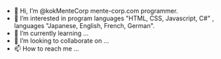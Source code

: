 - 👋 Hi, I’m @kokMenteCorp mente-corp.com programmer.
- 👀 I’m interested in program languages "HTML, CSS, Javascript, C#" , languages "Japanese, English, French, German".
- 🌱 I’m currently learning ...
- 💞️ I’m looking to collaborate on ...
- 📫 How to reach me ...

<!---
kokMenteCorp/kokMenteCorp is a ✨ special ✨ repository because its `README.md` (this file) appears on your GitHub profile.
You can click the Preview link to take a look at your changes.
--->
